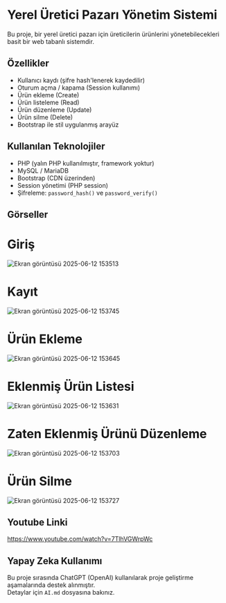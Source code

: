 # Yerel Üretici Pazarı Yönetim Sistemi

Bu proje, bir yerel üretici pazarı için üreticilerin ürünlerini yönetebilecekleri basit bir web tabanlı sistemdir.

## Özellikler

- Kullanıcı kaydı (şifre hash'lenerek kaydedilir)
- Oturum açma / kapama (Session kullanımı)
- Ürün ekleme (Create)
- Ürün listeleme (Read)
- Ürün düzenleme (Update)
- Ürün silme (Delete)
- Bootstrap ile stil uygulanmış arayüz

## Kullanılan Teknolojiler

- PHP (yalın PHP kullanılmıştır, framework yoktur)
- MySQL / MariaDB
- Bootstrap (CDN üzerinden)
- Session yönetimi (PHP session)
- Şifreleme: `password_hash()` ve `password_verify()`

## Görseller

# Giriş 
![Ekran görüntüsü 2025-06-12 153513](https://github.com/user-attachments/assets/3107c68e-85cb-4bab-8293-ab703b503336)

# Kayıt
![Ekran görüntüsü 2025-06-12 153745](https://github.com/user-attachments/assets/dda94982-22f7-4261-9e4b-ec1a25781634)

# Ürün Ekleme 
![Ekran görüntüsü 2025-06-12 153645](https://github.com/user-attachments/assets/98f807b2-c0ba-4389-94d0-00fd575a0453)

# Eklenmiş Ürün Listesi
![Ekran görüntüsü 2025-06-12 153631](https://github.com/user-attachments/assets/0af81bb5-c619-43f9-820f-66352aa4515c)

# Zaten Eklenmiş Ürünü Düzenleme
![Ekran görüntüsü 2025-06-12 153703](https://github.com/user-attachments/assets/9c3a9996-b729-4555-8f25-f361f2c0bc76)

# Ürün Silme
![Ekran görüntüsü 2025-06-12 153727](https://github.com/user-attachments/assets/155b4cd5-222c-4616-a1c4-16106c9e99d8)

## Youtube Linki
https://www.youtube.com/watch?v=7TlhVGWrpWc

## Yapay Zeka Kullanımı

Bu proje sırasında ChatGPT (OpenAI) kullanılarak proje geliştirme aşamalarında destek alınmıştır.  
Detaylar için `AI.md` dosyasına bakınız.

